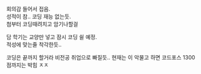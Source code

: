 회의감 들어서 접음.  
성적이 참..
코딩 재능 없는듯.  
첨부터 코딩때려치고 암기나할걸

담 학기는 교양만 넣고 잠시 코딩 쉴 예정.  
적성에 맞는줄 착각한듯..

코딩은 끝까지 할거라 비전공 취업으로 빠질듯..
현재는 이 악물고 하면 코드포스 1300점까지는 박힘 ㅈㅈ